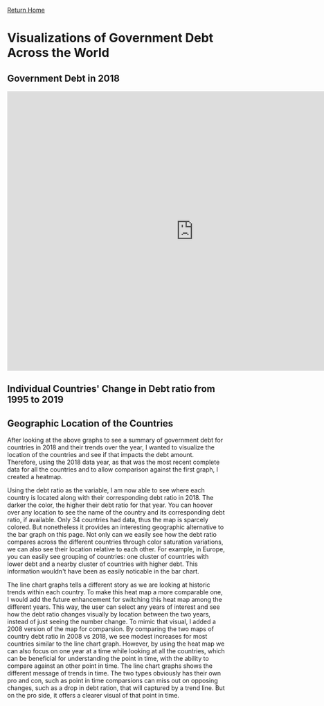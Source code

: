 [Return Home](/README.md)
# Visualizations of Government Debt Across the World 

## Government Debt in 2018
<iframe src="https://data.oecd.org/chart/61IP" width="860" height="645" style="border: 0" mozallowfullscreen="true" webkitallowfullscreen="true" allowfullscreen="true"><a href="https://data.oecd.org/chart/61IP" target="_blank">OECD Chart: General government debt, Total, % of GDP, Annual, 2018</a></iframe>


## Individual Countries' Change in Debt ratio from 1995 to 2019

<div class="flourish-embed flourish-chart" data-src="visualisation/3180907" data-url="https://flo.uri.sh/visualisation/3180907/embed"><script src="https://public.flourish.studio/resources/embed.js"></script></div>

## Geographic Location of the Countries 
After looking at the above graphs to see a summary of government debt for countries in 2018 and their trends over the year, I wanted to visualize the location of the countries and see if that impacts the debt amount. Therefore, using the 2018 data year, as that was the most recent complete data for all the countries and to allow comparison against the first graph, I created a heatmap. 

Using the debt ratio as the variable, I am now able to see where each country is located along with their corresponding debt ratio in 2018. The darker the color, the higher their debt ratio for that year. You can hoover over any location to see the name of the country and its corresponding debt ratio, if available. Only 34 countries had data, thus the map is sparcely colored. But nonetheless it provides an interesting geographic alternative to the bar graph on this page. Not only can we easily see how the debt ratio compares across the different countries through color saturation variations, we can also see their location relative to each other. For example, in Europe, you can easily see grouping of countries: one cluster of countries with lower debt and a nearby cluster of countries with higher debt. This information wouldn't have been as easily noticable in the bar chart. 

<div class="flourish-embed flourish-map" data-src="visualisation/3190075" data-url="https://flo.uri.sh/visualisation/3190075/embed"><script src="https://public.flourish.studio/resources/embed.js"></script></div>

The line chart graphs tells a different story as we are looking at historic trends within each country. To make this heat map a more comparable one, I would add the future enhancement for switching this heat map among the different years. This way, the user can select any years of interest and see how the debt ratio changes visually by location between the two years, instead of just seeing the number change. To mimic that visual, I added a 2008 version of the map for comparsion. By comparing the two maps of country debt ratio in 2008 vs 2018, we see modest increases for most countries similar to the line chart graph. 
However, by using the heat map we can also focus on one year at a time while looking at all the countries, which can be beneficial for understanding the point in time, with the ability to compare against an other point in time. The line chart graphs shows the different message of trends in time. The two types obviously has their own pro and con, such as point in time comparsions can miss out on opposing changes, such as a drop in debt ration, that will captured by a trend line. But on the pro side, it offers a clearer visual of that point in time. 

<div class="flourish-embed flourish-map" data-src="visualisation/3191405" data-url="https://flo.uri.sh/visualisation/3191405/embed"><script src="https://public.flourish.studio/resources/embed.js"></script></div>


